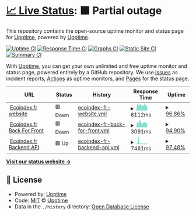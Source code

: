 # [📈 Live Status](https://upptime.github.io/upptime): <!--live status--> **🟧 Partial outage**

This repository contains the open-source uptime monitor and status page for [Upptime](https://upptime.js.org), powered by [Upptime](https://github.com/upptime/upptime).

[![Uptime CI](https://github.com/vvatelot/upptime/workflows/Uptime%20CI/badge.svg)](https://github.com/vvatelot/upptime/actions?query=workflow%3A%22Uptime+CI%22)
[![Response Time CI](https://github.com/vvatelot/upptime/workflows/Response%20Time%20CI/badge.svg)](https://github.com/vvatelot/upptime/actions?query=workflow%3A%22Response+Time+CI%22)
[![Graphs CI](https://github.com/vvatelot/upptime/workflows/Graphs%20CI/badge.svg)](https://github.com/vvatelot/upptime/actions?query=workflow%3A%22Graphs+CI%22)
[![Static Site CI](https://github.com/vvatelot/upptime/workflows/Static%20Site%20CI/badge.svg)](https://github.com/vvatelot/upptime/actions?query=workflow%3A%22Static+Site+CI%22)
[![Summary CI](https://github.com/vvatelot/upptime/workflows/Summary%20CI/badge.svg)](https://github.com/vvatelot/upptime/actions?query=workflow%3A%22Summary+CI%22)

With [Upptime](https://upptime.js.org), you can get your own unlimited and free uptime monitor and status page, powered entirely by a GitHub repository. We use [Issues](https://github.com/upptime/upptime/issues) as incident reports, [Actions](https://github.com/vvatelot/upptime/actions) as uptime monitors, and [Pages](https://upptime.github.io/upptime) for the status page.

<!--start: status pages-->
<!-- This summary is generated by Upptime (https://github.com/upptime/upptime) -->
<!-- Do not edit this manually, your changes will be overwritten -->
<!-- prettier-ignore -->
| URL | Status | History | Response Time | Uptime |
| --- | ------ | ------- | ------------- | ------ |
| <img alt="" src="https://icons.duckduckgo.com/ip3/www.ecoindex.fr.ico" height="13"> [Ecoindex.fr website](https://www.ecoindex.fr) | 🟥 Down | [ecoindex-fr-website.yml](https://github.com/vvatelot/upptime/commits/HEAD/history/ecoindex-fr-website.yml) | <details><summary><img alt="Response time graph" src="./graphs/ecoindex-fr-website/response-time-week.png" height="20"> 6112ms</summary><br><a href="https://vvatelot.github.io/upptime/history/ecoindex-fr-website"><img alt="Response time 1453" src="https://img.shields.io/endpoint?url=https%3A%2F%2Fraw.githubusercontent.com%2Fvvatelot%2Fupptime%2FHEAD%2Fapi%2Fecoindex-fr-website%2Fresponse-time.json"></a><br><a href="https://vvatelot.github.io/upptime/history/ecoindex-fr-website"><img alt="24-hour response time 9462" src="https://img.shields.io/endpoint?url=https%3A%2F%2Fraw.githubusercontent.com%2Fvvatelot%2Fupptime%2FHEAD%2Fapi%2Fecoindex-fr-website%2Fresponse-time-day.json"></a><br><a href="https://vvatelot.github.io/upptime/history/ecoindex-fr-website"><img alt="7-day response time 6112" src="https://img.shields.io/endpoint?url=https%3A%2F%2Fraw.githubusercontent.com%2Fvvatelot%2Fupptime%2FHEAD%2Fapi%2Fecoindex-fr-website%2Fresponse-time-week.json"></a><br><a href="https://vvatelot.github.io/upptime/history/ecoindex-fr-website"><img alt="30-day response time 3776" src="https://img.shields.io/endpoint?url=https%3A%2F%2Fraw.githubusercontent.com%2Fvvatelot%2Fupptime%2FHEAD%2Fapi%2Fecoindex-fr-website%2Fresponse-time-month.json"></a><br><a href="https://vvatelot.github.io/upptime/history/ecoindex-fr-website"><img alt="1-year response time 1496" src="https://img.shields.io/endpoint?url=https%3A%2F%2Fraw.githubusercontent.com%2Fvvatelot%2Fupptime%2FHEAD%2Fapi%2Fecoindex-fr-website%2Fresponse-time-year.json"></a></details> | <details><summary><a href="https://vvatelot.github.io/upptime/history/ecoindex-fr-website">96.86%</a></summary><a href="https://vvatelot.github.io/upptime/history/ecoindex-fr-website"><img alt="All-time uptime 99.03%" src="https://img.shields.io/endpoint?url=https%3A%2F%2Fraw.githubusercontent.com%2Fvvatelot%2Fupptime%2FHEAD%2Fapi%2Fecoindex-fr-website%2Fuptime.json"></a><br><a href="https://vvatelot.github.io/upptime/history/ecoindex-fr-website"><img alt="24-hour uptime 83.92%" src="https://img.shields.io/endpoint?url=https%3A%2F%2Fraw.githubusercontent.com%2Fvvatelot%2Fupptime%2FHEAD%2Fapi%2Fecoindex-fr-website%2Fuptime-day.json"></a><br><a href="https://vvatelot.github.io/upptime/history/ecoindex-fr-website"><img alt="7-day uptime 96.86%" src="https://img.shields.io/endpoint?url=https%3A%2F%2Fraw.githubusercontent.com%2Fvvatelot%2Fupptime%2FHEAD%2Fapi%2Fecoindex-fr-website%2Fuptime-week.json"></a><br><a href="https://vvatelot.github.io/upptime/history/ecoindex-fr-website"><img alt="30-day uptime 97.88%" src="https://img.shields.io/endpoint?url=https%3A%2F%2Fraw.githubusercontent.com%2Fvvatelot%2Fupptime%2FHEAD%2Fapi%2Fecoindex-fr-website%2Fuptime-month.json"></a><br><a href="https://vvatelot.github.io/upptime/history/ecoindex-fr-website"><img alt="1-year uptime 99.48%" src="https://img.shields.io/endpoint?url=https%3A%2F%2Fraw.githubusercontent.com%2Fvvatelot%2Fupptime%2FHEAD%2Fapi%2Fecoindex-fr-website%2Fuptime-year.json"></a></details>
| <img alt="" src="https://icons.duckduckgo.com/ip3/bff.ecoindex.fr.ico" height="13"> [Ecoindex.fr Back For Front](https://bff.ecoindex.fr/health) | 🟥 Down | [ecoindex-fr-back-for-front.yml](https://github.com/vvatelot/upptime/commits/HEAD/history/ecoindex-fr-back-for-front.yml) | <details><summary><img alt="Response time graph" src="./graphs/ecoindex-fr-back-for-front/response-time-week.png" height="20"> 3091ms</summary><br><a href="https://vvatelot.github.io/upptime/history/ecoindex-fr-back-for-front"><img alt="Response time 1409" src="https://img.shields.io/endpoint?url=https%3A%2F%2Fraw.githubusercontent.com%2Fvvatelot%2Fupptime%2FHEAD%2Fapi%2Fecoindex-fr-back-for-front%2Fresponse-time.json"></a><br><a href="https://vvatelot.github.io/upptime/history/ecoindex-fr-back-for-front"><img alt="24-hour response time 4466" src="https://img.shields.io/endpoint?url=https%3A%2F%2Fraw.githubusercontent.com%2Fvvatelot%2Fupptime%2FHEAD%2Fapi%2Fecoindex-fr-back-for-front%2Fresponse-time-day.json"></a><br><a href="https://vvatelot.github.io/upptime/history/ecoindex-fr-back-for-front"><img alt="7-day response time 3091" src="https://img.shields.io/endpoint?url=https%3A%2F%2Fraw.githubusercontent.com%2Fvvatelot%2Fupptime%2FHEAD%2Fapi%2Fecoindex-fr-back-for-front%2Fresponse-time-week.json"></a><br><a href="https://vvatelot.github.io/upptime/history/ecoindex-fr-back-for-front"><img alt="30-day response time 1760" src="https://img.shields.io/endpoint?url=https%3A%2F%2Fraw.githubusercontent.com%2Fvvatelot%2Fupptime%2FHEAD%2Fapi%2Fecoindex-fr-back-for-front%2Fresponse-time-month.json"></a><br><a href="https://vvatelot.github.io/upptime/history/ecoindex-fr-back-for-front"><img alt="1-year response time 1373" src="https://img.shields.io/endpoint?url=https%3A%2F%2Fraw.githubusercontent.com%2Fvvatelot%2Fupptime%2FHEAD%2Fapi%2Fecoindex-fr-back-for-front%2Fresponse-time-year.json"></a></details> | <details><summary><a href="https://vvatelot.github.io/upptime/history/ecoindex-fr-back-for-front">94.90%</a></summary><a href="https://vvatelot.github.io/upptime/history/ecoindex-fr-back-for-front"><img alt="All-time uptime 98.87%" src="https://img.shields.io/endpoint?url=https%3A%2F%2Fraw.githubusercontent.com%2Fvvatelot%2Fupptime%2FHEAD%2Fapi%2Fecoindex-fr-back-for-front%2Fuptime.json"></a><br><a href="https://vvatelot.github.io/upptime/history/ecoindex-fr-back-for-front"><img alt="24-hour uptime 67.35%" src="https://img.shields.io/endpoint?url=https%3A%2F%2Fraw.githubusercontent.com%2Fvvatelot%2Fupptime%2FHEAD%2Fapi%2Fecoindex-fr-back-for-front%2Fuptime-day.json"></a><br><a href="https://vvatelot.github.io/upptime/history/ecoindex-fr-back-for-front"><img alt="7-day uptime 94.90%" src="https://img.shields.io/endpoint?url=https%3A%2F%2Fraw.githubusercontent.com%2Fvvatelot%2Fupptime%2FHEAD%2Fapi%2Fecoindex-fr-back-for-front%2Fuptime-week.json"></a><br><a href="https://vvatelot.github.io/upptime/history/ecoindex-fr-back-for-front"><img alt="30-day uptime 97.42%" src="https://img.shields.io/endpoint?url=https%3A%2F%2Fraw.githubusercontent.com%2Fvvatelot%2Fupptime%2FHEAD%2Fapi%2Fecoindex-fr-back-for-front%2Fuptime-month.json"></a><br><a href="https://vvatelot.github.io/upptime/history/ecoindex-fr-back-for-front"><img alt="1-year uptime 99.38%" src="https://img.shields.io/endpoint?url=https%3A%2F%2Fraw.githubusercontent.com%2Fvvatelot%2Fupptime%2FHEAD%2Fapi%2Fecoindex-fr-back-for-front%2Fuptime-year.json"></a></details>
| <img alt="" src="https://icons.duckduckgo.com/ip3/api.ecoindex.fr.ico" height="13"> [Ecoindex.fr Backend API](https://api.ecoindex.fr/health) | 🟩 Up | [ecoindex-fr-backend-api.yml](https://github.com/vvatelot/upptime/commits/HEAD/history/ecoindex-fr-backend-api.yml) | <details><summary><img alt="Response time graph" src="./graphs/ecoindex-fr-backend-api/response-time-week.png" height="20"> 7461ms</summary><br><a href="https://vvatelot.github.io/upptime/history/ecoindex-fr-backend-api"><img alt="Response time 2188" src="https://img.shields.io/endpoint?url=https%3A%2F%2Fraw.githubusercontent.com%2Fvvatelot%2Fupptime%2FHEAD%2Fapi%2Fecoindex-fr-backend-api%2Fresponse-time.json"></a><br><a href="https://vvatelot.github.io/upptime/history/ecoindex-fr-backend-api"><img alt="24-hour response time 10030" src="https://img.shields.io/endpoint?url=https%3A%2F%2Fraw.githubusercontent.com%2Fvvatelot%2Fupptime%2FHEAD%2Fapi%2Fecoindex-fr-backend-api%2Fresponse-time-day.json"></a><br><a href="https://vvatelot.github.io/upptime/history/ecoindex-fr-backend-api"><img alt="7-day response time 7461" src="https://img.shields.io/endpoint?url=https%3A%2F%2Fraw.githubusercontent.com%2Fvvatelot%2Fupptime%2FHEAD%2Fapi%2Fecoindex-fr-backend-api%2Fresponse-time-week.json"></a><br><a href="https://vvatelot.github.io/upptime/history/ecoindex-fr-backend-api"><img alt="30-day response time 4343" src="https://img.shields.io/endpoint?url=https%3A%2F%2Fraw.githubusercontent.com%2Fvvatelot%2Fupptime%2FHEAD%2Fapi%2Fecoindex-fr-backend-api%2Fresponse-time-month.json"></a><br><a href="https://vvatelot.github.io/upptime/history/ecoindex-fr-backend-api"><img alt="1-year response time 2257" src="https://img.shields.io/endpoint?url=https%3A%2F%2Fraw.githubusercontent.com%2Fvvatelot%2Fupptime%2FHEAD%2Fapi%2Fecoindex-fr-backend-api%2Fresponse-time-year.json"></a></details> | <details><summary><a href="https://vvatelot.github.io/upptime/history/ecoindex-fr-backend-api">97.48%</a></summary><a href="https://vvatelot.github.io/upptime/history/ecoindex-fr-backend-api"><img alt="All-time uptime 98.63%" src="https://img.shields.io/endpoint?url=https%3A%2F%2Fraw.githubusercontent.com%2Fvvatelot%2Fupptime%2FHEAD%2Fapi%2Fecoindex-fr-backend-api%2Fuptime.json"></a><br><a href="https://vvatelot.github.io/upptime/history/ecoindex-fr-backend-api"><img alt="24-hour uptime 86.61%" src="https://img.shields.io/endpoint?url=https%3A%2F%2Fraw.githubusercontent.com%2Fvvatelot%2Fupptime%2FHEAD%2Fapi%2Fecoindex-fr-backend-api%2Fuptime-day.json"></a><br><a href="https://vvatelot.github.io/upptime/history/ecoindex-fr-backend-api"><img alt="7-day uptime 97.48%" src="https://img.shields.io/endpoint?url=https%3A%2F%2Fraw.githubusercontent.com%2Fvvatelot%2Fupptime%2FHEAD%2Fapi%2Fecoindex-fr-backend-api%2Fuptime-week.json"></a><br><a href="https://vvatelot.github.io/upptime/history/ecoindex-fr-backend-api"><img alt="30-day uptime 90.73%" src="https://img.shields.io/endpoint?url=https%3A%2F%2Fraw.githubusercontent.com%2Fvvatelot%2Fupptime%2FHEAD%2Fapi%2Fecoindex-fr-backend-api%2Fuptime-month.json"></a><br><a href="https://vvatelot.github.io/upptime/history/ecoindex-fr-backend-api"><img alt="1-year uptime 98.81%" src="https://img.shields.io/endpoint?url=https%3A%2F%2Fraw.githubusercontent.com%2Fvvatelot%2Fupptime%2FHEAD%2Fapi%2Fecoindex-fr-backend-api%2Fuptime-year.json"></a></details>

<!--end: status pages-->

[**Visit our status website →**](https://upptime.github.io/upptime)

## 📄 License

- Powered by: [Upptime](https://github.com/upptime/upptime)
- Code: [MIT](./LICENSE) © [Upptime](https://upptime.js.org)
- Data in the `./history` directory: [Open Database License](https://opendatacommons.org/licenses/odbl/1-0/)

